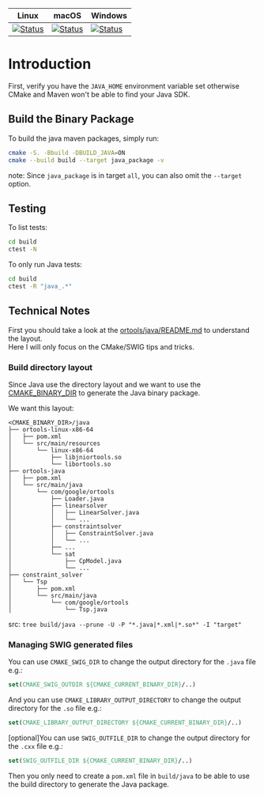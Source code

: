 Linux                                        | macOS                                        | Windows
-------------------------------------------- | -------------------------------------------- | -------
[![Status][linux_java_svg]][linux_java_link] | [![Status][macos_java_svg]][macos_java_link] | [![Status][windows_java_svg]][windows_java_link]

[linux_java_svg]: https://github.com/google/or-tools/actions/workflows/cmake_linux_java.yml/badge.svg?branch=main
[linux_java_link]: https://github.com/google/or-tools/actions/workflows/cmake_linux_java.yml
[macos_java_svg]: https://github.com/google/or-tools/actions/workflows/cmake_macos_java.yml/badge.svg?branch=main
[macos_java_link]: https://github.com/google/or-tools/actions/workflows/cmake_macos_java.yml
[windows_java_svg]: https://github.com/google/or-tools/actions/workflows/cmake_windows_java.yml/badge.svg?branch=main
[windows_java_link]: https://github.com/google/or-tools/actions/workflows/cmake_windows_java.yml

# Introduction

First, verify you have the `JAVA_HOME` environment variable set otherwise CMake
and Maven won't be able to find your Java SDK.

## Build the Binary Package

To build the java maven packages, simply run:

```sh
cmake -S. -Bbuild -DBUILD_JAVA=ON
cmake --build build --target java_package -v
```
note: Since `java_package` is in target `all`, you can also omit the
`--target` option.

## Testing

To list tests:

```sh
cd build
ctest -N
```

To only run Java tests:

```sh
cd build
ctest -R "java_.*"
```

## Technical Notes

First you should take a look at the
[ortools/java/README.md](../../ortools/java/README.md) to understand the layout.
\
Here I will only focus on the CMake/SWIG tips and tricks.

### Build directory layout

Since Java use the directory layout and we want to use the
[CMAKE_BINARY_DIR](https://cmake.org/cmake/help/latest/variable/CMAKE_BINARY_DIR.html)
to generate the Java binary package.

We want this layout:

```shell
<CMAKE_BINARY_DIR>/java
├── ortools-linux-x86-64
│   ├── pom.xml
│   └── src/main/resources
│       └── linux-x86-64
│           ├── libjniortools.so
│           └── libortools.so
├── ortools-java
│   ├── pom.xml
│   └── src/main/java
│       └── com/google/ortools
│           ├── Loader.java
│           ├── linearsolver
│           │   ├── LinearSolver.java
│           │   └── ...
│           ├── constraintsolver
│           │   ├── ConstraintSolver.java
│           │   └── ...
│           ├── ...
│           └── sat
│               ├── CpModel.java
│               └── ...
├── constraint_solver
│   └── Tsp
│       ├── pom.xml
│       └── src/main/java
│           └── com/google/ortools
│               └── Tsp.java
```

src: `tree build/java --prune -U -P "*.java|*.xml|*.so*" -I "target"`

### Managing SWIG generated files

You can use `CMAKE_SWIG_DIR` to change the output directory for the `.java` file
e.g.:

```cmake
set(CMAKE_SWIG_OUTDIR ${CMAKE_CURRENT_BINARY_DIR}/..)
```

And you can use `CMAKE_LIBRARY_OUTPUT_DIRECTORY` to change the output directory
for the `.so` file e.g.:

```cmake
set(CMAKE_LIBRARY_OUTPUT_DIRECTORY ${CMAKE_CURRENT_BINARY_DIR}/..)
```

[optional]You can use `SWIG_OUTFILE_DIR` to change the output directory for the
`.cxx` file e.g.:

```cmake
set(SWIG_OUTFILE_DIR ${CMAKE_CURRENT_BINARY_DIR}/..)
```

Then you only need to create a `pom.xml` file in `build/java` to be able to use
the build directory to generate the Java package.
